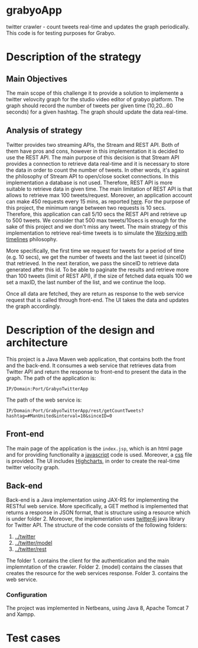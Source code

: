 # grabyoApp
twitter crawler - count tweets real-time and updates the graph periodically.
This code is for testing purposes for Grabyo.

# Description of the strategy
## Main Objectives

The main scope of this challenge it to provide a solution to implemente a twitter velovcity graph for the studio video editor of grabyo platform. The graph should record the number of tweets per given time (10,20...60 seconds) for a given hashtag. The graph should update the data real-time.

## Analysis of strategy

Twitter provides two streaming APIs, the Stream and REST API. Both of them have pros and cons, however in this implementation it is decided to use the REST API. The main purpose of this decision is that Stream API provides a connection to retrieve data real-time and it is necessary to store the data in order to count the number of tweets. In other words, it's against the philosophy of Stream API to open/close socket connections. In this implementation a database is not used. Therefore, REST API is more suitable to retrieve data in given time. The main limitation of REST API is that allows to retrieve max 100 tweets/request. Moreover, an application account can make 450 requests every 15 mins, as reported [here](https://dev.twitter.com/rest/reference/get/search/tweets). For the purpose of this project, the minimum range between two requests is 10 secs. Therefore, this application can call 5/10 secs the REST API and retrieve up to 500 tweets. We consider that 500 max tweets/10secs is enough for the sake of this project and we don't miss any tweet. 
The main strategy of this implementation to retrieve real-time tweets is to simulate the [Working with timelines](https://dev.twitter.com/rest/public/timelines) philosophy. 

More specifically, the first time we request for tweets for a period of time (e.g. 10 secs), we get the number of tweets and the last tweet id (sinceID) that retrieved. In the next iteration, we pass the sinceID to retrieve data generated after this id. To be able to paginate the results and retrieve more than 100 tweets (limit of REST API), if the size of fetched data equals 100 we set a maxID, the last number of the list, and we continue the loop. 

Once all data are fetched, they are return as response to the web service request that is called through front-end. The UI takes the data and updates the graph accordingly.  

# Description of the design and architecture
This project is a Java Maven web application, that contains both the front and the back-end. It consumes a web service that retrieves data from Twitter API and return the response to front-end to present the data in the graph. 
The path of the application is:
```
IP/Domain:Port/GrabyoTwitterApp
```
The path of the web service is:

```
IP/Domain:Port/GrabyoTwitterApp/rest/getCountTweets?hashtag=#ManUnited&interval=10&sinceID=0
```

## Front-end
The main page of the application is the `index.jsp`, which is an html page and for providing functionality a [javascript](src/main/webapp/js/realTimeDiagram.js) code is used. Moreover, a [css](src/main/webapp/css/my.css) file is provided. 
The UI includes [Highcharts](http://www.highcharts.com/), in order to create the real-time twitter velocity graph. 

## Back-end
Back-end is a Java implementation using JAX-RS for implementing the RESTful web service. More specifically, a GET method is implemented that returns a response in JSON format, that is structure using a resource which is under folder 2. Moreover, the implementation uses [twitter4j](http://twitter4j.org/en/index.html) java library for Twitter API. The structure of the code consists of the following folders:

1. [../twitter](src/main/java/com/twitter)
2. [../twitter/model](src/main/java/com/twitter/model)
3. [../twitter/rest](src/main/java/com/twitter/rest)

The folder 1. contains the client for the authentication and the main implemntation of the crawler. Folder 2. (model) contains the classes that creates the resource for the web services response. Folder 3. contains the web service. 

### Configuration
The project was implemented in Netbeans, using Java 8, Apache Tomcat 7 and Xampp.

# Test cases




